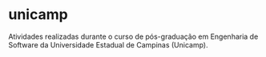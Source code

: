 # unicamp
Atividades realizadas durante o curso de pós-graduação em Engenharia de Software da Universidade Estadual de Campinas (Unicamp).
